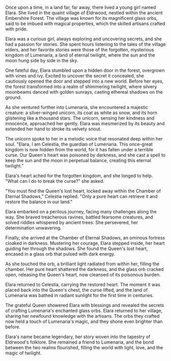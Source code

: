 Once upon a time, in a land far, far away, there lived a young girl named Elara. She lived in the quaint village of Eldrwood, nestled within the ancient Embershire Forest. The village was known for its magnificent glass orbs, said to be imbued with magical properties, which the skilled artisans crafted with pride.

Elara was a curious girl, always exploring and uncovering secrets, and she had a passion for stories. She spent hours listening to the tales of the village elders, and her favorite stories were those of the forgotten, mysterious kingdom of Lumenaria, a land of eternal twilight, where the sun and the moon hung side by side in the sky.

One fateful day, Elara stumbled upon a hidden door in the forest, overgrown with vines and ivy. Excited to uncover the secret it concealed, she cautiously opened the door and stepped into a new world. Before her eyes, the forest transformed into a realm of shimmering twilight, where silvery moonbeams danced with golden sunrays, casting ethereal shadows on the ground.

As she ventured further into Lumenaria, she encountered a majestic creature: a silver-winged unicorn, its coat as white as snow, and its horn glistening like a thousand stars. The unicorn, sensing her kindness and innocence, approached her gently. Elara was mesmerized by its beauty and extended her hand to stroke its velvety snout.

The unicorn spoke to her in a melodic voice that resonated deep within her soul. "Elara, I am Celestia, the guardian of Lumenaria. This once-great kingdom is now hidden from the world, for it has fallen under a terrible curse. Our Queen's heart was poisoned by darkness, and she cast a spell to keep the sun and the moon in perpetual balance, creating this eternal twilight."

Elara's heart ached for the forgotten kingdom, and she longed to help. "What can I do to break the curse?" she asked.

"You must find the Queen's lost heart, locked away within the Chamber of Eternal Shadows," Celestia replied. "Only a pure heart can retrieve it and restore the balance in our land."

Elara embarked on a perilous journey, facing many challenges along the way. She braved treacherous ravines, battled fearsome creatures, and solved riddles whispered by ancient trees. She persevered, her determination unwavering.

Finally, she arrived at the Chamber of Eternal Shadows, an ominous fortress cloaked in darkness. Mustering her courage, Elara stepped inside, her heart guiding her through the shadows. She found the Queen's lost heart, encased in a glass orb that pulsed with dark energy.

As she touched the orb, a brilliant light radiated from within her, filling the chamber. Her pure heart shattered the darkness, and the glass orb cracked open, releasing the Queen's heart, now cleansed of its poisonous burden.

Elara returned to Celestia, carrying the restored heart. The moment it was placed back into the Queen's chest, the curse lifted, and the land of Lumenaria was bathed in radiant sunlight for the first time in centuries.

The grateful Queen showered Elara with blessings and revealed the secrets of crafting Lumenaria's enchanted glass orbs. Elara returned to her village, sharing her newfound knowledge with the artisans. The orbs they crafted now held a touch of Lumenaria's magic, and they shone even brighter than before.

Elara's name became legendary, her story woven into the tapestry of Eldrwood's folklore. She remained a friend to Lumenaria, and the bond between the two realms flourished, filling the world with light, love, and the magic of twilight.
